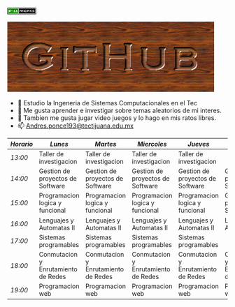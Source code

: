 ![](cooltext404055291876715.gif)



![](cooltext404054827506546.png)




- 🔭 Estudio la Ingeneria de Sistemas Computacionales en el Tec
- 🌱 Me gusta aprender e investigar sobre temas aleatorios de mi interes.
- 👯 Tambien me gusta jugar video juegos y lo hago en mis ratos libres.
- 📫 Andres.ponce193@tectijuana.edu.mx

| _Horario_ | _Lunes_           | _Martes_          | _Miercoles_       | _Jueves_          | _Viernes_         |
|-----------|-------------------|-------------------|-------------------|-------------------|-------------------|
| _13:00_   | Taller de investigacion       | Taller de investigacion          | Taller de investigacion          | Taller de investigacion          |            |
| _14:00_    | Gestion de proyectos de Software     | Gestion de proyectos de Software     | Gestion de proyectos de Software     | Gestion de proyectos de Software    | Gestion de proyectos de Software     |
| _15:00_    | Programacion logica y funcional    | Programacion logica y funcional    | Programacion logica y funcional    | Programacion logica y funcional    | Gestion de proyectos de Software                  |
| _16:00_    | Lenguajes y Automatas II             | Lenguajes y Automatas II             | Lenguajes y Automatas II             | Lenguajes y Automatas II             | Lenguajes y Automatas II             |
| _17:00_    | Sistemas programables         | Sistemas programables         | Sistemas programables         | Sistemas programables         |                   |
| _18:00_    | Conmutacion y Enrutamiento de Redes | Conmutacion y Enrutamiento de Redes | Conmutacion y Enrutamiento de Redes | Conmutacion y Enrutamiento de Redes | Conmutacion y Enrutamiento de Redes |
| _19:00_    | Programacion web        | Programacion web        |Programacion web        | Programacion web        | Programacion web        |
